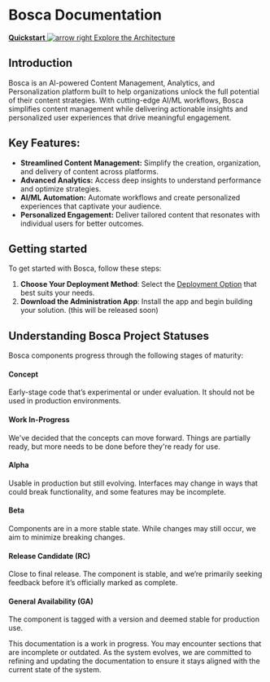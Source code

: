# Bosca Documentation

<primary-label ref="bosca"/>
<secondary-label ref="alpha"/>

<p id="top-links">
    <a href="Quickstart.md">
        <b>Quickstart</b>
        <img src="arrow-right-green.svg" alt="arrow right" />
    </a>
    <a href="Architecture.md">Explore the Architecture</a>
</p>

## Introduction

Bosca is an AI-powered Content Management, Analytics, and Personalization platform built to help organizations
unlock the full potential of their content strategies. With cutting-edge AI/ML workflows, Bosca simplifies content
management while delivering actionable insights and personalized user experiences that drive meaningful engagement.

## Key Features:

- **Streamlined Content Management:** Simplify the creation, organization, and delivery of content across platforms.
- **Advanced Analytics:** Access deep insights to understand performance and optimize strategies.
- **AI/ML Automation:** Automate workflows and create personalized experiences that captivate your audience.
- **Personalized Engagement:** Deliver tailored content that resonates with individual users for better outcomes.

## Getting started

To get started with Bosca, follow these steps:

1. **Choose Your Deployment Method**: Select the [Deployment Option](Deployment.md) that best suits your needs.
2. **Download the Administration App**: Install the app and begin building your solution. (this will be released soon)

## Understanding Bosca Project Statuses

Bosca components progress through the following stages of maturity:

#### Concept

<secondary-label ref="concept"/>
Early-stage code that’s experimental or under evaluation. It should not be used in production environments.

#### Work In-Progress

<secondary-label ref="wip"/>
We've decided that the concepts can move forward.  Things are partially ready, but more needs to be done before they're ready for use.

#### Alpha

<secondary-label ref="alpha"/>

Usable in production but still evolving. Interfaces may change in ways that could break functionality, and some features
may be incomplete.

#### Beta

<secondary-label ref="beta"/>

Components are in a more stable state. While changes may still occur, we aim to minimize breaking changes.

#### Release Candidate (RC)

<secondary-label ref="rc"/>

Close to final release. The component is stable, and we’re primarily seeking feedback before it’s officially marked as
complete.

#### General Availability (GA)

<secondary-label ref="ga"/>

The component is tagged with a version and deemed stable for production use.

<note>
  This documentation is a work in progress. You may encounter sections that are incomplete or outdated. As the system evolves,
  we are committed to refining and updating the documentation to ensure it stays aligned with the current state of the system.
</note>